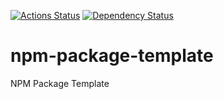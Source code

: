 [![Actions Status](https://github.com/UziTech/npm-package-template/workflows/Tests/badge.svg)](https://github.com/UziTech/npm-package-template/actions)
[![Dependency Status](https://david-dm.org/UziTech/npm-package-template.svg)](https://david-dm.org/UziTech/npm-package-template)

# npm-package-template

NPM Package Template
